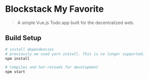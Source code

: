 # Blockstack My Favorite

> A simple Vue.js Todo app built for the decentralized web.

## Build Setup
``` bash
# install dependencies
# previously we used yarn install. This is no longer supported.
npm install

# Compiles and hot-reloads for development
npm start
